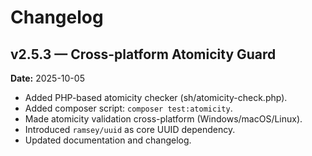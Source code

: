 # Changelog

## v2.5.3 — Cross-platform Atomicity Guard
**Date:** 2025-10-05

- Added PHP-based atomicity checker (sh/atomicity-check.php).
- Added composer script: `composer test:atomicity`.
- Made atomicity validation cross-platform (Windows/macOS/Linux).
- Introduced `ramsey/uuid` as core UUID dependency.
- Updated documentation and changelog.
